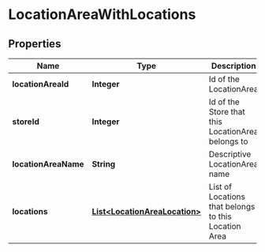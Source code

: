 
# LocationAreaWithLocations

## Properties
Name | Type | Description | Notes
------------ | ------------- | ------------- | -------------
**locationAreaId** | **Integer** | Id of the LocationArea |  [optional]
**storeId** | **Integer** | Id of the Store that this LocationArea belongs to |  [optional]
**locationAreaName** | **String** | Descriptive LocationArea name |  [optional]
**locations** | [**List&lt;LocationAreaLocation&gt;**](LocationAreaLocation.md) | List of Locations that belongs to this Location Area |  [optional]



